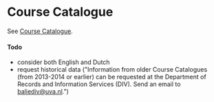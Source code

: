# Course Catalogue

See [Course Catalogue](https://studiegids.uva.nl/xmlpages/page/2019-2020-en).

#### Todo

- consider both English and Dutch
- request historical data ("Information from older Course Catalogues (from 2013-2014 or earlier) can be requested at the Department of Records and Information Services (DIV). Send an email to baliediv@uva.nl.")
